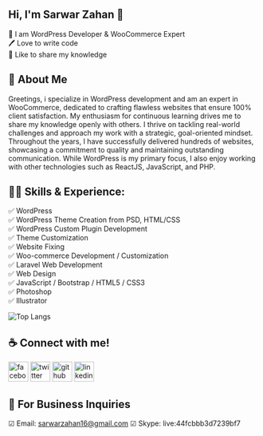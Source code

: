 ## Hi, I'm Sarwar Zahan 👋

<p>
👑 I am WordPress Developer & WooCommerce Expert <br> 
🖊️ Love to write code <br> 
🎤 Like to share my knowledge </p> 


## 🚀 About Me
Greetings, i specialize in WordPress development and am an expert in WooCommerce, dedicated to crafting flawless websites that ensure 100% client satisfaction. My enthusiasm for continuous learning drives me to share my knowledge openly with others. I thrive on tackling real-world challenges and approach my work with a strategic, goal-oriented mindset. Throughout the years, I have successfully delivered hundreds of websites, showcasing a commitment to quality and maintaining outstanding communication. While WordPress is my primary focus, I also enjoy working with other technologies such as ReactJS, JavaScript, and PHP.

## 👨‍💻 Skills & Experience: 
✅ WordPress <br> 
✅ WordPress Theme Creation from PSD, HTML/CSS <br>
✅ WordPress Custom Plugin Development <br>
✅ Theme Customization <br>
✅ Website Fixing<br>
✅ Woo-commerce Development / Customization<br>
✅ Laravel Web Development<br>
✅ Web Design<br>
✅ JavaScript / Bootstrap / HTML5 / CSS3<br>
✅ Photoshop<br>
✅ Illustrator<br>

![Top Langs](https://github-readme-stats.vercel.app/api/top-langs/?username=shovoalways&layout=compact)


## ☕ Connect with me!
[<img src='https://raw.githubusercontent.com/rahuldkjain/github-profile-readme-generator/master/src/images/icons/Social/facebook.svg' alt='facebook' height='40'>](https://www.facebook.com/szdalim)  [<img src='https://raw.githubusercontent.com/rahuldkjain/github-profile-readme-generator/master/src/images/icons/Social/twitter.svg' alt='twitter' height='40'>](https://twitter.com/MdSarwarZahan6)  [<img src='https://raw.githubusercontent.com/rahuldkjain/github-profile-readme-generator/master/src/images/icons/Social/github.svg' alt='github' height='40'>](https://github.com/sarwarz)  [<img src='https://raw.githubusercontent.com/rahuldkjain/github-profile-readme-generator/master/src/images/icons/Social/linked-in-alt.svg' alt='linkedin' height='40'>](https://www.linkedin.com/in/mdsarwarzahan/)  



## 📧 For Business Inquiries 
☑ Email: sarwarzahan16@gmail.com
☑ Skype: live:44fcbbb3d7239bf7
